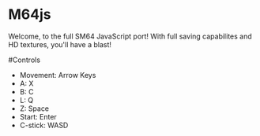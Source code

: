 # M64js
Welcome, to the full SM64 JavaScript port!
With full saving capabilites and HD textures, you'll have a blast!

#Controls
     <ul>
          <li>Movement: Arrow Keys</li>
          <li>A: X</li>
          <li>B: C</li>
          <li>L: Q</li>
          <li>Z: Space</li>
          <li>Start: Enter</li>
          <li>C-stick: WASD</li>
     <ul>
